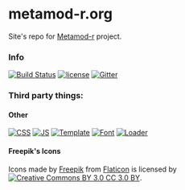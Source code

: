 # metamod-r.org

Site's repo for [Metamod-r](https://github.com/theAsmodai/metamod-r) project.
 
### Info

[![Build Status](https://ci.epicm.org/buildStatus/icon?job=Sites/EpicMorg--metamod-r.org)](https://ci.epicm.org/job/Sites/job/EpicMorg--metamod-r.org/) [![license](https://img.shields.io/github/license/EpicMorg/metamod-r.org.svg?longCache=true&style=flat-square)](https://github.com/EpicMorg/metamod-r.org/blob/master/LICENSE) [![Gitter](https://img.shields.io/gitter/room/metamod-r-org/metamod-r-org.svg?style=flat-square)](https://gitter.im/metamod-r-org)

### Third party things:

#### Other
[![CSS](https://img.shields.io/badge/CSS%20Framework-Bootstrap%20v4-ff69b4.svg?longCache=true&style=flat-square)](https://github.com/jgthms/bulma) [![JS](https://img.shields.io/badge/JS%20Framework-jQuery%20v3.3.1-ff69b4.svg?longCache=true&style=flat-square)](https://github.com/jquery/jquery) [![Template](https://img.shields.io/badge/Template-Cover.-ff69b4.svg?longCache=true&style=flat-square)](http://getbootstrap.com/docs/4.0/examples/cover/) [![Font](https://img.shields.io/badge/Icons-Font%20Awesome%205.8.0-ff69b4.svg?longCache=true&style=flat-square)](https://github.com/FortAwesome/Font-Awesome) [![Loader](https://img.shields.io/badge/Loader-SVG--Loaders-ff69b4.svg?longCache=true&style=flat-square)](https://github.com/SamHerbert/SVG-Loaders)
 
#### Freepik's Icons
Icons made by [Freepik](http://www.freepik.com") from [Flaticon](https://www.flaticon.com) is licensed by [![Creative Commons BY 3.0 CC 3.0 BY](https://img.shields.io/badge/License-CC%203.0%20BY-orange.svg?longCache=true&style=flat-square)](http://creativecommons.org/licenses/by/3.0/).


